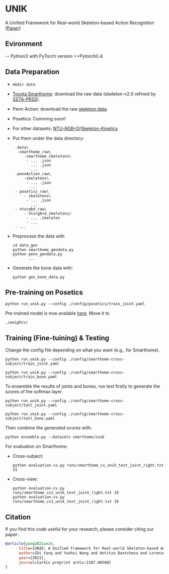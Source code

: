 # UNIK
A Unified Framework for Real-world Skeleton-based Action Recognition [[Paper](https://arxiv.org/abs/2107.08580)]

## Evironment

-- Python3 with PyTorch version >=Pytorch0.4.

## Data Preparation

 - `mkdir data`
 - [Toyota Smarthome](https://github.com/YangDi666/SSTA-PRS#refined-pose-data): download the raw data (skeleton-v2.0 refined by [SSTA-PRSS](https://github.com/YangDi666/SSTA-PRS#refined-pose-data)). 
 - Penn Action: download the raw [skeleton data](https://drive.google.com/file/d/13RUvRrNFOlyKSVwNuQAYqg3Vib7Ffbn8/view?usp=sharing).
 - Posetics: Comming soon!
 - For other datasets: [NTU-RGB+D](https://github.com/shahroudy/NTURGB-D)/[Skeleton-Kinetics](https://github.com/yysijie/st-gc)
 - Put them under the data directory:

        -data\
         -smarthome_raw\
            -smarthome_skeletons\
             - ... .json
               ... .json
               ...               
        -pennAction_raw\
            -skeletons\
             - ... .json
               ...
        - posetics_raw\
            - skeletons\
             - ... .json
               ...               
        - nturgbd_raw\
            - nturgb+d_skeletons/
             - ... .skeleton
             - ...
        - ...
             
 - Preprocess the data with
    ```
    cd data_gen
    python smarthome_gendata.py
    python penn_gendata.py
           ...
    ```
    
 - Generate the bone data with:

    ```python gen_bone_data.py```

## Pre-training on Posetics

    python run_unik.py --config ./config/posetics/train_joint.yaml
    
 
Pre-trained model is now avalable [here](https://drive.google.com/file/d/1K6RVaV02oy0gy8swab8V0s6T7a9YPuxS/view?usp=sharing). Move it to 

    ./weights/

## Training (Fine-tuining) & Testing

Change the config file depending on what you want (e.g., for Smarthome).

    python run_unik.py --config ./config/smarthome-cross-subject/train_joint.yaml
    
    python run_unik.py --config ./config/smarthome-cross-subject/train_bone.yaml

To ensemble the results of joints and bones, run test firstly to generate the scores of the softmax layer.

    python run_unik.py --config ./config/smarthome-cross-subject/test_joint.yaml
    
    python run_unik.py --config ./config/smarthome-cross-subject/test_bone.yaml

Then combine the generated scores with:

    python ensemble.py --datasets smarthome/xsub

For evaluation on Smarthome:

 - Cross-subject:
 
       python evaluation-cs.py runs/smarthome_cs_unik_test_joint_right.txt 31
	
 - Cross-view:
 
       python evaluation-cv.py runs/smarthome_cv2_unik_test_joint_right.txt 19
       python evaluation-cv.py runs/smarthome_cv1_unik_test_joint_right.txt 19

## Citation
If you find this code useful for your research, please consider citing our paper:
```bibtex
@article{yang2021unik,
      title={UNIK: A Unified Framework for Real-world Skeleton-based Action Recognition}, 
      author={Di Yang and Yaohui Wang and Antitza Dantcheva and Lorenzo Garattoni and Gianpiero Francesca and Francois Bremond},
      year={2021},
      journal={arXiv preprint arXiv:2107.08580}
}
```
